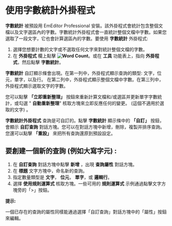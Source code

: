 # 使用字數統計外掛程式

**字數統計** 被預設用 EmEditor Professional 安裝。該外掛程式會統計包含整個文檔以及文字選區內的字數。字數統計外掛程式會一直統計整個文檔中字數。如果您選取了一段文字，它也會計算選區內的字數。要使用 **字數統計** 外掛程式:

1. 選擇您想要計數的文字或不選取任何文字來對統計整個文檔的字數。
2. 在 **外掛程式** 欄上點擊 **![Word Count](../../images/plugin_wordcount..png)**。或在 **工具** 功能表上，指向 **外掛程式**，然后點擊 **字數統計**。

**字數統計** 自訂顯示條會出現。在第一列中，外掛程式顯示查詢的類型: 文字，位元，單字，以及行。 在第二列中，外掛程式顯示整個文檔中字數。在第三列中，外掛程式顯示選取文字的字數。

您可以點擊 **「立即重新整理」** 按鈕來重新計算文檔和/或選區并更新單字字數統計，或勾選 " **自動重新整理**" 核取方塊來立即反應任何的變更。 (這個不適用於選取的文字) 。

**字數統計外掛程式** 查詢是可自訂的。點擊 **字數統計** 顯示條中的 **「自訂」** 按鈕，會顯示 **自訂查詢** 對話方塊。您可以在對話方塊中新增，刪除，複製并排序查詢。您還可以點擊 **「重設」** 來把所有查詢還原到預設設定。

## 要創建一個新的查詢 (例如大寫字元) :

1. 在 **自訂查詢** 對話方塊中點擊 **新增** ，出現 **查詢屬性** 對話方塊。
2. 在 **標題** 文字方塊中，命名新的查詢。
3. 指定數量類型是 **文字**， **位元**， **單字**，或 **邏輯行**。
4. 選擇 **使用規則運算式** 核取方塊。一些可用的 **規則運算式** 示例通過點擊文字方塊旁的「>」按鈕。

**提示:**

一個已存在的查詢的屬性同樣能通過選擇「自訂查詢」對話方塊中的「屬性」按鈕來編輯。

